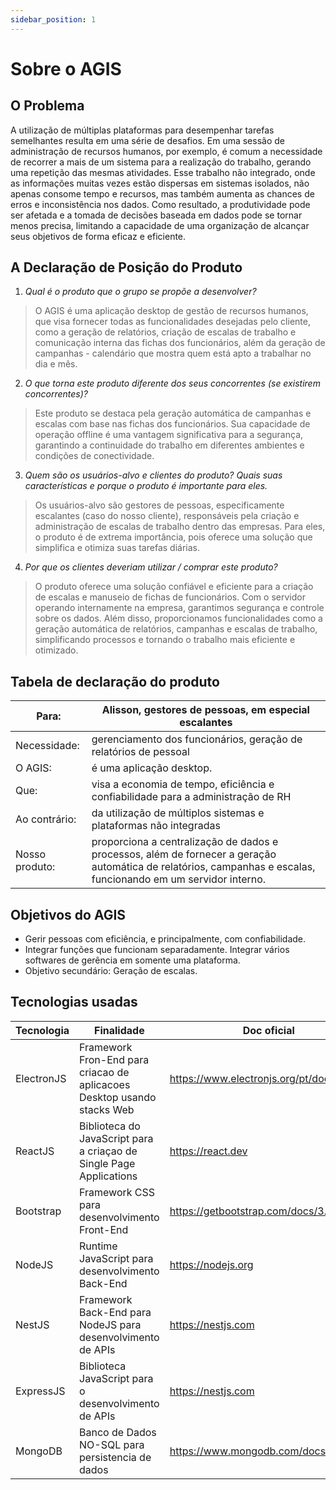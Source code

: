 ```yaml
---
sidebar_position: 1
---
```


# Sobre o AGIS

## O Problema

A utilização de múltiplas plataformas para desempenhar tarefas semelhantes resulta em
uma série de desafios. Em uma sessão de administração de recursos humanos, por exemplo, é
comum a necessidade de recorrer a mais de um sistema para a realização do trabalho, gerando
uma repetição das mesmas atividades. Esse trabalho não integrado, onde as informações muitas
vezes estão dispersas em sistemas isolados, não apenas consome tempo e recursos, mas também
aumenta as chances de erros e inconsistência nos dados. Como resultado, a produtividade pode
ser afetada e a tomada de decisões baseada em dados pode se tornar menos precisa, limitando a
capacidade de uma organização de alcançar seus objetivos de forma eficaz e eficiente.

## A Declaração de Posição do Produto

1. *_Qual é o produto que o grupo se propõe a desenvolver?_*
> O AGIS é uma aplicação desktop de gestão de recursos humanos, que visa
fornecer todas as funcionalidades desejadas pelo cliente, como a geração de
relatórios, criação de escalas de trabalho e comunicação interna das fichas dos
funcionários, além da geração de campanhas - calendário que mostra quem está apto
a trabalhar no dia e mês. 

2. *_O que torna este produto diferente dos seus concorrentes (se existirem concorrentes)?_*
> Este produto se destaca pela geração automática de campanhas e escalas
com base nas fichas dos funcionários. Sua capacidade de operação offline é uma
vantagem significativa para a segurança, garantindo a continuidade do trabalho em
diferentes ambientes e condições de conectividade.

3. *_Quem são os usuários-alvo e clientes do produto? Quais suas características e porque o produto é importante para eles._*
> Os usuários-alvo são gestores de pessoas, especificamente escalantes
(caso do nosso cliente), responsáveis pela criação e administração de escalas de
trabalho dentro das empresas. Para eles, o produto é de extrema importância, pois
oferece uma solução que simplifica e otimiza suas tarefas diárias.

4. *_Por que os clientes deveriam utilizar / comprar este produto?_*
> O produto oferece uma solução confiável e eficiente para a criação de
escalas e manuseio de fichas de funcionários. Com o servidor operando internamente
na empresa, garantimos segurança e controle sobre os dados. Além disso,
proporcionamos funcionalidades como a geração automática de relatórios,
campanhas e escalas de trabalho, simplificando processos e tornando o trabalho mais
eficiente e otimizado.

## Tabela de declaração do produto

| Para:          | Alisson, gestores de pessoas, em especial escalantes                                                                                                            |
|----------------|-----------------------------------------------------------------------------------------------------------------------------------------------------------------|
| Necessidade:   | gerenciamento dos funcionários, geração de relatórios de pessoal                                                                                                |
| O AGIS:        | é uma aplicação desktop.                                                                                                                                        |
| Que:           | visa a economia de tempo, eficiência e confiabilidade para a administração de RH                                                                                |
| Ao contrário:  | da utilização de múltiplos sistemas e plataformas não integradas                                                                                                |
| Nosso produto: | proporciona a centralização de dados e processos, além de fornecer a geração automática de relatórios, campanhas e escalas, funcionando em um servidor interno. |


## Objetivos do AGIS

* Gerir pessoas com eficiência, e principalmente, com confiabilidade.
* Integrar funções que funcionam separadamente. Integrar vários softwares de gerência em somente uma plataforma.
* Objetivo secundário: Geração de escalas.

## Tecnologias usadas

| Tecnologia | Finalidade                                                              | Doc oficial                                |
|------------|-------------------------------------------------------------------------|--------------------------------------------|
| ElectronJS | Framework Fron-End para criacao de aplicacoes Desktop usando stacks Web | https://www.electronjs.org/pt/docs/latest/ |
| ReactJS    | Biblioteca do JavaScript para a criaçao de Single Page Applications     | https://react.dev                          |
| Bootstrap  | Framework CSS para desenvolvimento Front-End                            | https://getbootstrap.com/docs/3.4/css/     |
| NodeJS     | Runtime JavaScript para desenvolvimento Back-End                        | https://nodejs.org                         |
| NestJS     | Framework Back-End para NodeJS para desenvolvimento de APIs             | https://nestjs.com                         |
| ExpressJS  | Biblioteca JavaScript para o desenvolvimento de APIs                    | https://nestjs.com                         |
| MongoDB    | Banco de Dados NO-SQL para persistencia de dados                        | https://www.mongodb.com/docs/              |